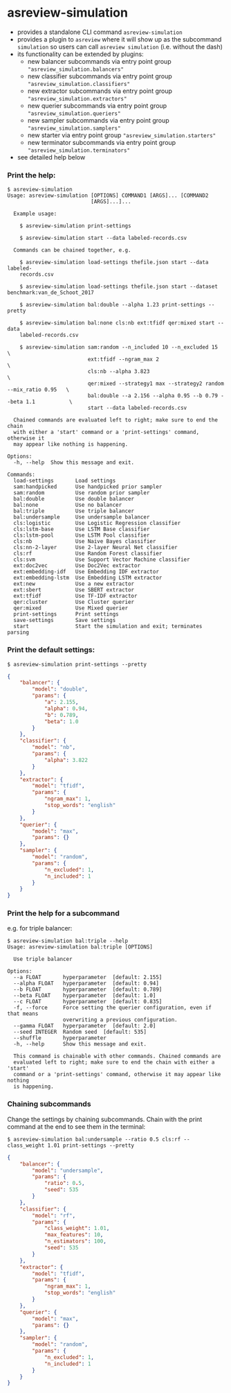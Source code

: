 # asreview-simulation

- provides a standalone CLI command `asreview-simulation`
- provides a plugin to `asreview` where it will show up as the subcommand `simulation` so users can call `asreview simulation` (i.e. without the dash)
- its functionality can be extended by plugins:
    - new balancer subcommands via entry point group `"asreview_simulation.balancers"`
    - new classifier subcommands via entry point group `"asreview_simulation.classifiers"`
    - new extractor subcommands via entry point group `"asreview_simulation.extractors"`
    - new querier subcommands via entry point group `"asreview_simulation.queriers"`
    - new sampler subcommands via entry point group `"asreview_simulation.samplers"`
    - new starter via entry point group `"asreview_simulation.starters"`
    - new terminator subcommands via entry point group `"asreview_simulation.terminators"`
- see detailed help below

### Print the help:

```shell
$ asreview-simulation
Usage: asreview-simulation [OPTIONS] COMMAND1 [ARGS]... [COMMAND2
                           [ARGS]...]...

  Example usage:

    $ asreview-simulation print-settings

    $ asreview-simulation start --data labeled-records.csv

  Commands can be chained together, e.g.

    $ asreview-simulation load-settings thefile.json start --data labeled-
    records.csv

    $ asreview-simulation load-settings thefile.json start --dataset benchmark:van_de_Schoot_2017

    $ asreview-simulation bal:double --alpha 1.23 print-settings --pretty

    $ asreview-simulation bal:none cls:nb ext:tfidf qer:mixed start --data
    labeled-records.csv

    $ asreview-simulation sam:random --n_included 10 --n_excluded 15                      \
                          ext:tfidf --ngram_max 2                                         \
                          cls:nb --alpha 3.823                                            \
                          qer:mixed --strategy1 max --strategy2 random --mix_ratio 0.95   \
                          bal:double --a 2.156 --alpha 0.95 --b 0.79 --beta 1.1           \
                          start --data labeled-records.csv

  Chained commands are evaluated left to right; make sure to end the chain
  with either a 'start' command or a 'print-settings' command, otherwise it
  may appear like nothing is happening.

Options:
  -h, --help  Show this message and exit.

Commands:
  load-settings       Load settings
  sam:handpicked      Use handpicked prior sampler
  sam:random          Use random prior sampler
  bal:double          Use double balancer
  bal:none            Use no balancer
  bal:triple          Use triple balancer
  bal:undersample     Use undersample balancer
  cls:logistic        Use Logistic Regression classifier
  cls:lstm-base       Use LSTM Base classifier
  cls:lstm-pool       Use LSTM Pool classifier
  cls:nb              Use Naive Bayes classifier
  cls:nn-2-layer      Use 2-layer Neural Net classifier
  cls:rf              Use Random Forest classifier
  cls:svm             Use Support Vector Machine classifier
  ext:doc2vec         Use Doc2Vec extractor
  ext:embedding-idf   Use Embedding IDF extractor
  ext:embedding-lstm  Use Embedding LSTM extractor
  ext:new             Use a new extractor
  ext:sbert           Use SBERT extractor
  ext:tfidf           Use TF-IDF extractor
  qer:cluster         Use Cluster querier
  qer:mixed           Use Mixed querier
  print-settings      Print settings
  save-settings       Save settings
  start               Start the simulation and exit; terminates parsing
```

### Print the default settings:

```shell
$ asreview-simulation print-settings --pretty
```
```json
{
    "balancer": {
        "model": "double",
        "params": {
            "a": 2.155,
            "alpha": 0.94,
            "b": 0.789,
            "beta": 1.0
        }
    },
    "classifier": {
        "model": "nb",
        "params": {
            "alpha": 3.822
        }
    },
    "extractor": {
        "model": "tfidf",
        "params": {
            "ngram_max": 1,
            "stop_words": "english"
        }
    },
    "querier": {
        "model": "max",
        "params": {}
    },
    "sampler": {
        "model": "random",
        "params": {
            "n_excluded": 1,
            "n_included": 1
        }
    }
}
```

### Print the help for a subcommand

e.g. for triple balancer:

```shell
$ asreview-simulation bal:triple --help
Usage: asreview-simulation bal:triple [OPTIONS]

  Use triple balancer

Options:
  --a FLOAT       hyperparameter  [default: 2.155]
  --alpha FLOAT   hyperparameter  [default: 0.94]
  --b FLOAT       hyperparameter  [default: 0.789]
  --beta FLOAT    hyperparameter  [default: 1.0]
  --c FLOAT       hyperparameter  [default: 0.835]
  -f, --force     Force setting the querier configuration, even if that means
                  overwriting a previous configuration.
  --gamma FLOAT   hyperparameter  [default: 2.0]
  --seed INTEGER  Random seed  [default: 535]
  --shuffle       hyperparameter
  -h, --help      Show this message and exit.

  This command is chainable with other commands. Chained commands are
  evaluated left to right; make sure to end the chain with either a 'start'
  command or a 'print-settings' command, otherwise it may appear like nothing
  is happening.
```

### Chaining subcommands

Change the settings by chaining subcommands. Chain with the print command at the end to see them in the terminal:

```shell
$ asreview-simulation bal:undersample --ratio 0.5 cls:rf --class_weight 1.01 print-settings --pretty
```
```json
{
    "balancer": {
        "model": "undersample",
        "params": {
            "ratio": 0.5,
            "seed": 535
        }
    },
    "classifier": {
        "model": "rf",
        "params": {
            "class_weight": 1.01,
            "max_features": 10,
            "n_estimators": 100,
            "seed": 535
        }
    },
    "extractor": {
        "model": "tfidf",
        "params": {
            "ngram_max": 1,
            "stop_words": "english"
        }
    },
    "querier": {
        "model": "max",
        "params": {}
    },
    "sampler": {
        "model": "random",
        "params": {
            "n_excluded": 1,
            "n_included": 1
        }
    }
}
```
